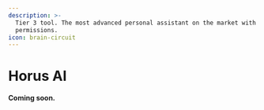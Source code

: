 ```yaml
---
description: >-
  Tier 3 tool. The most advanced personal assistant on the market with executive
  permissions.
icon: brain-circuit
---
```


# Horus AI

**Coming soon.**
